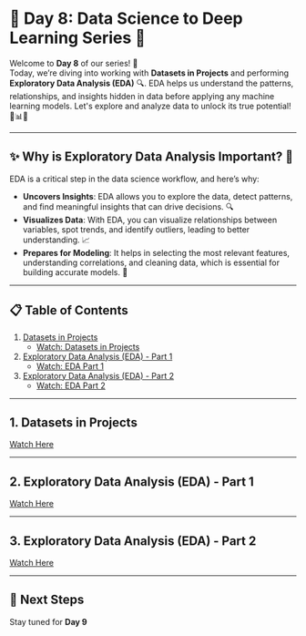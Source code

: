 # 🌟 Day 8: Data Science to Deep Learning Series 🌟

Welcome to **Day 8** of our series! 🎉  
Today, we’re diving into working with **Datasets in Projects** and performing **Exploratory Data Analysis (EDA)** 🔍. EDA helps us understand the patterns, relationships, and insights hidden in data before applying any machine learning models. Let's explore and analyze data to unlock its true potential! 🌟📊✨

---

## ✨ Why is Exploratory Data Analysis Important? 🧐

EDA is a critical step in the data science workflow, and here’s why:

- **Uncovers Insights**: EDA allows you to explore the data, detect patterns, and find meaningful insights that can drive decisions. 🔍
- **Visualizes Data**: With EDA, you can visualize relationships between variables, spot trends, and identify outliers, leading to better understanding. 📈
- **Prepares for Modeling**: It helps in selecting the most relevant features, understanding correlations, and cleaning data, which is essential for building accurate models. 🎯

---

## 📋 Table of Contents

1. [Datasets in Projects](#1-datasets-in-projects)
   - [Watch: Datasets in Projects](https://youtu.be/mJlRTUuVr04?si=sRRXvDXdzYfdBOA1)
2. [Exploratory Data Analysis (EDA) - Part 1](#2-exploratory-data-analysis-eda---part-1)
   - [Watch: EDA Part 1](https://youtu.be/4HyTlbHUKSw?si=itLBiO1IsOkR9R5y)
3. [Exploratory Data Analysis (EDA) - Part 2](#3-exploratory-data-analysis-eda---part-2)
   - [Watch: EDA Part 2](https://youtu.be/6D3VtEfCw7w?si=KBqV2JPwXp0MSq3p)

---

## 1. Datasets in Projects
[Watch Here](https://youtu.be/mJlRTUuVr04?si=sRRXvDXdzYfdBOA1)

---

## 2. Exploratory Data Analysis (EDA) - Part 1
[Watch Here](https://youtu.be/4HyTlbHUKSw?si=itLBiO1IsOkR9R5y)

---

## 3. Exploratory Data Analysis (EDA) - Part 2
[Watch Here](https://youtu.be/6D3VtEfCw7w?si=KBqV2JPwXp0MSq3p)

---

## 🔗 Next Steps

Stay tuned for **Day 9** 